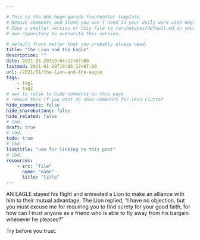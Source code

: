 ```yaml
---

# This is the dnb-hugo-garuda frontmatter template. 
# Remove comments and items you won't need in your daily work with Hugo.
# Copy a smaller version of this file to /archetypes/default.md in your
# own repository to overwrite this version.

# default front matter that you probably always need:
title: "The Lion and the Eagle"
description: ""
date: 2021-01-20T19:04:12+07:00
lastmod: 2021-01-20T19:04:12+07:00
url: /2021/01/the-lion-and-the-eagle
tags:
    - tag1
    - tag2
# set to false to hide comments on this page
# remove this if you want to show comments for less clutter
hide_comments: false
hide_sharebuttons: false
hide_related: false
# tbd.
draft: true
# tbd.
todo: true
# tbd.
linktitle: "use for linking to this post"
# tbd.
resources:
    - src: "file"
      name: "name"
      title: "title"
---
```

AN EAGLE stayed his flight and entreated a Lion to make an alliance with him to their mutual advantage. The Lion replied, “I have no objection, but you must excuse me for requiring you to find surety for your good faith, for how can I trust anyone as a friend who is able to fly away from his bargain whenever he pleases?”

Try before you trust.


